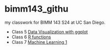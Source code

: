 # bimm143_githu
my classwork for BIMM 143 S24 at UC San Diego.

- Class 5 [Data Visualization with ggplot](https://github.com/ChachaChawdhary/bimm143_githu/blob/main/class%205/class05.pdf)
- Class 6 [R functions](https://github.com/ChachaChawdhary/bimm143_githu/blob/main/class%206/class06.pdf)
- Class 7 [Machine Learning 1](https://github.com/ChachaChawdhary/bimm143_githu/blob/main/class%207/class-07.pdf)

